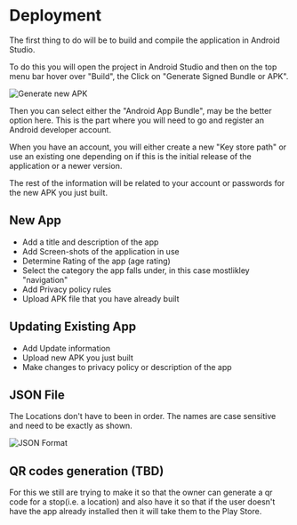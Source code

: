 # Deployment

The first thing to do will be to build and compile the application in Android Studio.

To do this you will open the project in Android Studio and then on the top menu bar hover over "Build", the Click on "Generate Signed Bundle or APK".

![Generate new APK](https://i.imgur.com/4QNDQZQ.png)

Then you can select either the "Android App Bundle", may be the better option here. This is the part where you will need to go and register an Android developer account.

When you have an account, you will either create a new "Key store path" or use an existing one depending on if this is the initial release of the application or a newer version.

The rest of the information will be related to your account or passwords for the new APK you just built.

## New App
- Add a title and description of the app
- Add Screen-shots of the application in use
- Determine Rating of the app (age rating)
- Select the category the app falls under, in this case mostlikley "navigation"
- Add Privacy policy rules
- Upload APK file that you have already built

## Updating Existing App
- Add Update information
- Upload new APK you just built
- Make changes to privacy policy or description of the app


## JSON File

The Locations don't have to been in order. The names are case sensitive and need to be exactly as shown.

![JSON Format](https://i.imgur.com/i23ULpU.png)


## QR codes generation (TBD)

For this we still are trying to make it so that the owner can generate a qr code for a stop(i.e. a location) and also have it so that if the user doesn't have the app already installed then it will take them to the Play Store.

